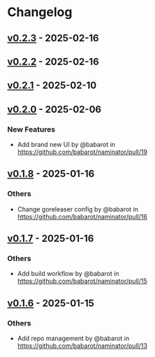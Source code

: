 # Changelog

## [v0.2.3](https://github.com/babarot/naminator/compare/v0.2.2...v0.2.3) - 2025-02-16

## [v0.2.2](https://github.com/babarot/naminator/compare/v0.2.1...v0.2.2) - 2025-02-16

## [v0.2.1](https://github.com/babarot/naminator/compare/v0.2.0...v0.2.1) - 2025-02-10

## [v0.2.0](https://github.com/babarot/naminator/compare/v0.1.8...v0.2.0) - 2025-02-06
### New Features
- Add brand new UI by @babarot in https://github.com/babarot/naminator/pull/19

## [v0.1.8](https://github.com/babarot/naminator/compare/v0.1.7...v0.1.8) - 2025-01-16
### Others
- Change goreleaser config by @babarot in https://github.com/babarot/naminator/pull/16

## [v0.1.7](https://github.com/babarot/naminator/compare/v0.1.6...v0.1.7) - 2025-01-16
### Others
- Add build workflow by @babarot in https://github.com/babarot/naminator/pull/15

## [v0.1.6](https://github.com/babarot/naminator/compare/v0.1.5...v0.1.6) - 2025-01-15
### Others
- Add repo management by @babarot in https://github.com/babarot/naminator/pull/13
